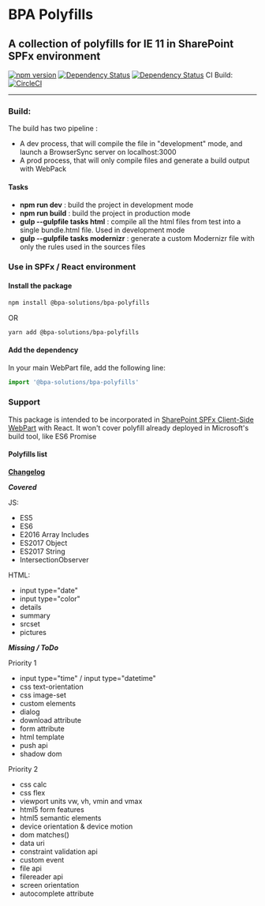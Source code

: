 # BPA Polyfills

## A collection of polyfills for IE 11 in SharePoint SPFx environment

[![npm version](https://badge.fury.io/js/%40bpa-solutions%2Fbpa-polyfills.svg)](https://badge.fury.io/js/%40bpa-solutions%2Fbpa-polyfills)
[![Dependency Status](https://david-dm.org/bpa-solutions/bpa-polyfills.svg)](https://david-dm.org/bpa-solutions/bpa-polyfills)
[![Dependency Status](https://david-dm.org/bpa-solutions/bpa-polyfills/dev-status.svg)](https://david-dm.org/bpa-solutions/bpa-polyfills#info=devDependencies)
CI Build: [![CircleCI](https://circleci.com/gh/bpa-solutions/bpa-polyfills.svg?style=svg)](https://circleci.com/gh/bpa-solutions/bpa-polyfills)

---

### Build:

The build has two pipeline :

- A dev process, that will compile the file in "development" mode, and launch a BrowserSync server on localhost:3000
- A prod process, that will only compile files and generate a build output with WebPack

#### Tasks

- **npm run dev** : build the project in development mode
- **npm run build** : build the project in production mode
- **gulp --gulpfile tasks html** : compile all the html files from test into a single bundle.html file. Used in development mode
- **gulp --gulpfile tasks modernizr** : generate a custom Modernizr file with only the rules used in the sources files

### Use in SPFx / React environment

#### Install the package

```bash
npm install @bpa-solutions/bpa-polyfills
```

OR

```bash
yarn add @bpa-solutions/bpa-polyfills
```

#### Add the dependency

In your main WebPart file, add the following line:

```javascript
import '@bpa-solutions/bpa-polyfills'
```

### Support

This package is intended to be incorporated in [SharePoint SPFx Client-Side WebPart](https://github.com/SharePoint/sp-dev-fx-webparts) with React. It won't cover polyfill already deployed in Microsoft's build tool, like ES6 Promise

#### Polyfills list

**[Changelog](CHANGELOG.md)**

**_Covered_**

JS:

- ES5
- ES6
- E2016 Array Includes
- ES2017 Object
- ES2017 String
- IntersectionObserver

HTML:

- input type="date"
- input type="color"
- details
- summary
- srcset
- pictures

**_Missing / ToDo_**

Priority 1

- input type="time" / input type="datetime"
- css text-orientation
- css image-set
- custom elements
- dialog
- download attribute
- form attribute
- html template
- push api
- shadow dom

Priority 2

- css calc
- css flex
- viewport units vw, vh, vmin and vmax
- html5 form features
- html5 semantic elements
- device orientation & device motion
- dom matches()
- data uri
- constraint validation api
- custom event
- file api
- filereader api
- screen orientation
- autocomplete attribute
